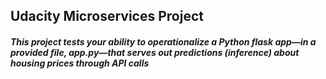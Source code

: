 ## Udacity Microservices Project
##### This project tests your ability to operationalize a Python flask app—in a provided file, app.py—that serves out predictions (inference) about housing prices through API calls
